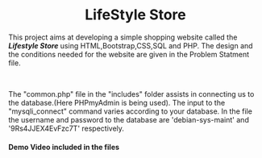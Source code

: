 <h1 align="center">LifeStyle Store</h1>

<p>This project aims at developing a simple shopping website called the <b><i>Lifestyle Store</i></b> using HTML,Bootstrap,CSS,SQL and PHP. The design and the conditions needed for the website are given in the Problem Statment file.</p></br>
<p>The "common.php" file in the "includes" folder assists in connecting us to the database.(Here PHPmyAdmin is being used). The input to the "mysqli_connect" command varies according to your database. In the file the username and password to the database are 'debian-sys-maint' and '9Rs4JJEX4EvFzc7T' respectively.</p>
<h4>Demo Video included in the files</h4>

